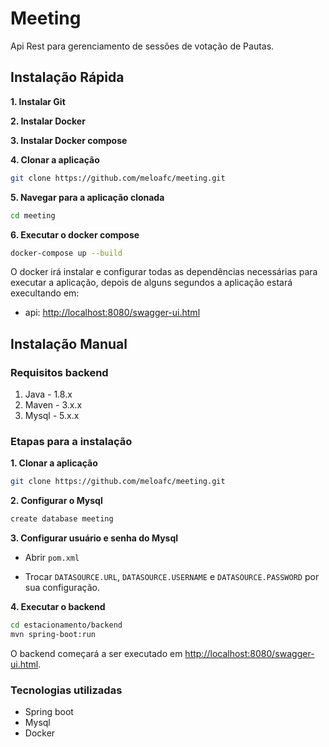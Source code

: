 # Meeting
Api Rest para gerenciamento de sessões de votação de Pautas.

## Instalação Rápida

**1. Instalar Git**

**2. Instalar Docker**

**3. Instalar Docker compose**

**4. Clonar a aplicação**
```bash
git clone https://github.com/meloafc/meeting.git
```
**5. Navegar para a aplicação clonada**
```bash
cd meeting
```
**6. Executar o docker compose**
```bash
docker-compose up --build
```

O docker irá instalar e configurar todas as dependências necessárias para executar a aplicação, depois de alguns segundos a aplicação estará execultando em:

+ api: <http://localhost:8080/swagger-ui.html>

## Instalação Manual
### Requisitos backend

1. Java - 1.8.x
2. Maven - 3.x.x
3. Mysql - 5.x.x

### Etapas para a instalação

**1. Clonar a aplicação**

```bash
git clone https://github.com/meloafc/meeting.git
```

**2. Configurar o Mysql**
```bash
create database meeting
```

**3. Configurar usuário e senha do Mysql**

+ Abrir `pom.xml`

+ Trocar `DATASOURCE.URL`, `DATASOURCE.USERNAME` e `DATASOURCE.PASSWORD` por sua configuração.

**4. Executar o backend**

```bash
cd estacionamento/backend
mvn spring-boot:run
```

O backend começará a ser executado em <http://localhost:8080/swagger-ui.html>.

### Tecnologias utilizadas
+ Spring boot
+ Mysql
+ Docker